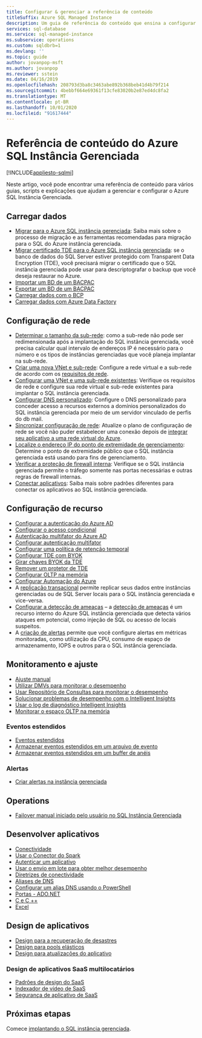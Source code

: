 ```yaml
---
title: Configurar & gerenciar a referência de conteúdo
titleSuffix: Azure SQL Managed Instance
description: Um guia de referência do conteúdo que ensina a configurar e gerenciar o Azure SQL Instância Gerenciada.
services: sql-database
ms.service: sql-managed-instance
ms.subservice: operations
ms.custom: sqldbrb=1
ms.devlang: ''
ms.topic: guide
author: jovanpop-msft
ms.author: jovanpop
ms.reviewer: sstein
ms.date: 04/16/2019
ms.openlocfilehash: 208793d3ba8c3463abe892b368beb41d4b79f214
ms.sourcegitcommit: 4bebbf664e69361f13cfe83020b2e87ed4dc8fa2
ms.translationtype: MT
ms.contentlocale: pt-BR
ms.lasthandoff: 10/01/2020
ms.locfileid: "91617444"
---
```

# <a name="azure-sql-managed-instance-content-reference"></a>Referência de conteúdo do Azure SQL Instância Gerenciada
[!INCLUDE[appliesto-sqlmi](../includes/appliesto-sqlmi.md)]

Neste artigo, você pode encontrar uma referência de conteúdo para vários guias, scripts e explicações que ajudam a gerenciar e configurar o Azure SQL Instância Gerenciada.

## <a name="load-data"></a>Carregar dados

- [Migrar para o Azure SQL instância gerenciada](migrate-to-instance-from-sql-server.md): Saiba mais sobre o processo de migração e as ferramentas recomendadas para migração para o SQL do Azure instância gerenciada.
- [Migrar certificado TDE para o Azure SQL instância gerenciada](tde-certificate-migrate.md): se o banco de dados do SQL Server estiver protegido com Transparent Data Encryption (TDE), você precisará migrar o certificado que o SQL instância gerenciada pode usar para descriptografar o backup que você deseja restaurar no Azure.
- [Importar um BD de um BACPAC](../database/database-import.md)
- [Exportar um BD de um BACPAC](../database/database-export.md)
- [Carregar dados com o BCP](../load-from-csv-with-bcp.md)
- [Carregar dados com Azure Data Factory](../../data-factory/connector-azure-sql-database.md?toc=/azure/sql-database/toc.json)

## <a name="network-configuration"></a>Configuração de rede

- [Determinar o tamanho da sub-rede](vnet-subnet-determine-size.md): como a sub-rede não pode ser redimensionada após a implantação do SQL instância gerenciada, você precisa calcular qual intervalo de endereços IP é necessário para o número e os tipos de instâncias gerenciadas que você planeja implantar na sub-rede. 
- [Criar uma nova VNet e sub-rede](virtual-network-subnet-create-arm-template.md): Configure a rede virtual e a sub-rede de acordo com os [requisitos de rede](connectivity-architecture-overview.md#network-requirements). 
- [Configurar uma VNet e uma sub-rede existentes](vnet-existing-add-subnet.md): Verifique os requisitos de rede e configure sua rede virtual e sub-rede existentes para implantar o SQL instância gerenciada. 
- [Configurar DNS personalizado](custom-dns-configure.md): Configure o DNS personalizado para conceder acesso a recursos externos a domínios personalizados do SQL instância gerenciada por meio de um servidor vinculado de perfis do db mail. 
- [Sincronizar configuração de rede](azure-app-sync-network-configuration.md): Atualize o plano de configuração de rede se você não puder estabelecer uma conexão depois de [integrar seu aplicativo a uma rede virtual do Azure](../../app-service/web-sites-integrate-with-vnet.md).
- [Localize o endereço IP do ponto de extremidade de gerenciamento](management-endpoint-find-ip-address.md): Determine o ponto de extremidade público que o SQL instância gerenciada está usando para fins de gerenciamento. 
- [Verificar a proteção de firewall interna](management-endpoint-verify-built-in-firewall.md): Verifique se o SQL instância gerenciada permite o tráfego somente nas portas necessárias e outras regras de firewall internas. 
- [Conectar aplicativos](connect-application-instance.md): Saiba mais sobre padrões diferentes para conectar os aplicativos ao SQL instância gerenciada.

## <a name="feature-configuration"></a>Configuração de recurso

- [Configurar a autenticação do Azure AD](../database/authentication-aad-configure.md)
- [Configurar o acesso condicional](../database/conditional-access-configure.md)
- [Autenticação multifator do Azure AD](../database/authentication-mfa-ssms-overview.md)
- [Configurar autenticação multifator](../database/authentication-mfa-ssms-configure.md)
- [Configurar uma política de retenção temporal](../database/temporal-tables-retention-policy.md)
- [Configurar TDE com BYOK](../database/transparent-data-encryption-byok-configure.md)
- [Girar chaves BYOK da TDE](../database/transparent-data-encryption-byok-key-rotation.md)
- [Remover um protetor de TDE](../database/transparent-data-encryption-byok-remove-tde-protector.md)
- [Configurar OLTP na memória](../in-memory-oltp-configure.md)
- [Configurar Automação do Azure](../database/automation-manage.md)
- A [replicação transacional](replication-between-two-instances-configure-tutorial.md) permite replicar seus dados entre instâncias gerenciadas ou de SQL Server locais para o SQL instância gerenciada e vice-versa.
- [Configurar a detecção de ameaças](threat-detection-configure.md) – a [detecção de ameaças](../database/threat-detection-overview.md) é um recurso interno do Azure SQL instância gerenciada que detecta vários ataques em potencial, como injeção de SQL ou acesso de locais suspeitos. 
- A [criação de alertas](alerts-create.md) permite que você configure alertas em métricas monitoradas, como utilização da CPU, consumo de espaço de armazenamento, IOPS e outros para o SQL instância gerenciada. 

## <a name="monitoring-and-tuning"></a>Monitoramento e ajuste

- [Ajuste manual](../database/performance-guidance.md)
- [Utilizar DMVs para monitorar o desempenho](../database/monitoring-with-dmvs.md)
- [Usar Repositório de Consultas para monitorar o desempenho](https://docs.microsoft.com/sql/relational-databases/performance/best-practice-with-the-query-store#Insight)
- [Solucionar problemas de desempenho com o Intelligent Insights](../database/intelligent-insights-troubleshoot-performance.md)
- [Usar o log de diagnóstico Intelligent Insights](../database/intelligent-insights-use-diagnostics-log.md)
- [Monitorar o espaço OLTP na memória](../in-memory-oltp-monitor-space.md)

### <a name="extended-events"></a>Eventos estendidos

- [Eventos estendidos](../database/xevent-db-diff-from-svr.md)
- [Armazenar eventos estendidos em um arquivo de evento](../database/xevent-code-event-file.md)
- [Armazenar eventos estendidos em um buffer de anéis](../database/xevent-code-ring-buffer.md)

### <a name="alerting"></a>Alertas

- [Criar alertas na instância gerenciada](alerts-create.md)

## <a name="operations"></a>Operations

- [Failover manual iniciado pelo usuário no SQL Instância Gerenciada](user-initiated-failover.md)

## <a name="develop-applications"></a>Desenvolver aplicativos

- [Conectividade](../database/connect-query-content-reference-guide.md#libraries)
- [Usar o Conector do Spark](../../cosmos-db/spark-connector.md)
- [Autenticar um aplicativo](../database/application-authentication-get-client-id-keys.md)
- [Usar o envio em lote para obter melhor desempenho](../performance-improve-use-batching.md)
- [Diretrizes de conectividade](../database/troubleshoot-common-connectivity-issues.md)
- [Aliases de DNS](../database/dns-alias-overview.md)
- [Configurar um alias DNS usando o PowerShell](../database/dns-alias-powershell-create.md)
- [Portas - ADO.NET](../database/adonet-v12-develop-direct-route-ports.md)
- [C e C ++](../database/develop-cplusplus-simple.md)
- [Excel](../database/connect-excel.md)

## <a name="design-applications"></a>Design de aplicativos

- [Design para a recuperação de desastres](../database/designing-cloud-solutions-for-disaster-recovery.md)
- [Design para pools elásticos](../database/disaster-recovery-strategies-for-applications-with-elastic-pool.md)
- [Design para atualizações do aplicativo](../database/manage-application-rolling-upgrade.md)

### <a name="design-multi-tenant-saas-applications"></a>Design de aplicativos SaaS multilocatários

- [Padrões de design do SaaS](../database/saas-tenancy-app-design-patterns.md)
- [Indexador de vídeo de SaaS](../database/saas-tenancy-video-index-wingtip-brk3120-20171011.md)
- [Segurança de aplicativo de SaaS](../database/saas-tenancy-elastic-tools-multi-tenant-row-level-security.md)

## <a name="next-steps"></a>Próximas etapas

Comece [implantando o SQL instância gerenciada](instance-create-quickstart.md).
